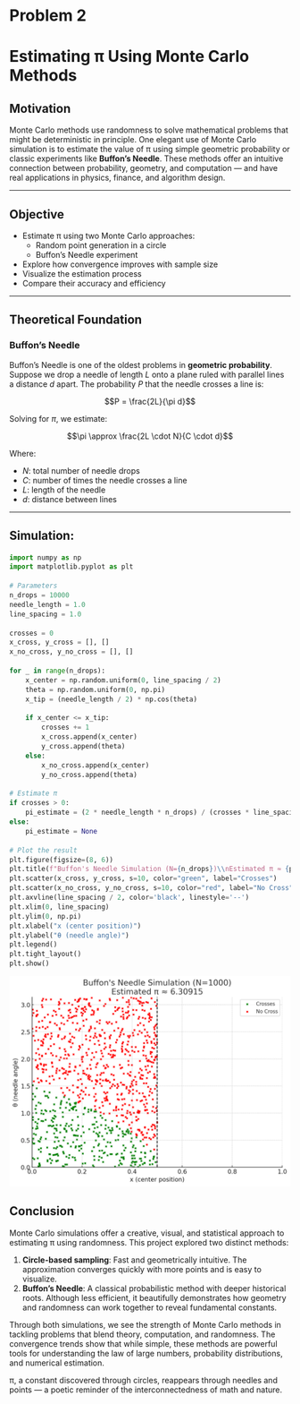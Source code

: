 # Problem 2

# Estimating π Using Monte Carlo Methods

## Motivation

Monte Carlo methods use randomness to solve mathematical problems that might be deterministic in principle. One elegant use of Monte Carlo simulation is to estimate the value of π using simple geometric probability or classic experiments like **Buffon’s Needle**. These methods offer an intuitive connection between probability, geometry, and computation — and have real applications in physics, finance, and algorithm design.

---

## Objective

- Estimate π using two Monte Carlo approaches:
  - Random point generation in a circle
  - Buffon’s Needle experiment
- Explore how convergence improves with sample size
- Visualize the estimation process
- Compare their accuracy and efficiency

---

## Theoretical Foundation

### Buffon’s Needle

Buffon’s Needle is one of the oldest problems in **geometric probability**. Suppose we drop a needle of length $L$ onto a plane ruled with parallel lines a distance $d$ apart. The probability $P$ that the needle crosses a line is:

$$P = \frac{2L}{\pi d}$$

Solving for $\pi$, we estimate:

$$\pi \approx \frac{2L \cdot N}{C \cdot d}$$

Where:

- $N$: total number of needle drops
- $C$: number of times the needle crosses a line
- $L$: length of the needle
- $d$: distance between lines

---

## Simulation:

```python
import numpy as np
import matplotlib.pyplot as plt

# Parameters
n_drops = 10000
needle_length = 1.0
line_spacing = 1.0

crosses = 0
x_cross, y_cross = [], []
x_no_cross, y_no_cross = [], []

for _ in range(n_drops):
    x_center = np.random.uniform(0, line_spacing / 2)
    theta = np.random.uniform(0, np.pi)
    x_tip = (needle_length / 2) * np.cos(theta)

    if x_center <= x_tip:
        crosses += 1
        x_cross.append(x_center)
        y_cross.append(theta)
    else:
        x_no_cross.append(x_center)
        y_no_cross.append(theta)

# Estimate π
if crosses > 0:
    pi_estimate = (2 * needle_length * n_drops) / (crosses * line_spacing)
else:
    pi_estimate = None

# Plot the result
plt.figure(figsize=(8, 6))
plt.title(f"Buffon's Needle Simulation (N={n_drops})\\nEstimated π ≈ {pi_estimate:.5f}")
plt.scatter(x_cross, y_cross, s=10, color="green", label="Crosses")
plt.scatter(x_no_cross, y_no_cross, s=10, color="red", label="No Cross")
plt.axvline(line_spacing / 2, color='black', linestyle='--')
plt.xlim(0, line_spacing)
plt.ylim(0, np.pi)
plt.xlabel("x (center position)")
plt.ylabel("θ (needle angle)")
plt.legend()
plt.tight_layout()
plt.show()
```

![Output](./BuffonsNeedle.png)

## Conclusion

Monte Carlo simulations offer a creative, visual, and statistical approach to estimating π using randomness. This project explored two distinct methods:

1. **Circle-based sampling**: Fast and geometrically intuitive. The approximation converges quickly with more points and is easy to visualize.
2. **Buffon’s Needle**: A classical probabilistic method with deeper historical roots. Although less efficient, it beautifully demonstrates how geometry and randomness can work together to reveal fundamental constants.

Through both simulations, we see the strength of Monte Carlo methods in tackling problems that blend theory, computation, and randomness. The convergence trends show that while simple, these methods are powerful tools for understanding the law of large numbers, probability distributions, and numerical estimation.

π, a constant discovered through circles, reappears through needles and points — a poetic reminder of the interconnectedness of math and nature.
